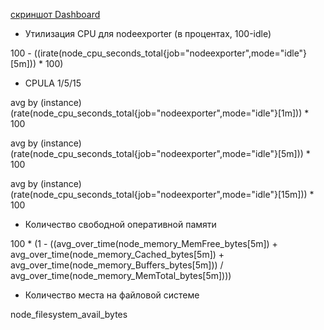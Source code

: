 [скриншот Dashboard](https://github.com/Kostromin-Mixa/10-monitoring-03-grafana/blob/main/2%20задание.jpg)
- Утилизация CPU для nodeexporter (в процентах, 100-idle)

100 - ((irate(node_cpu_seconds_total{job="nodeexporter",mode="idle"}[5m])) * 100)

- CPULA 1/5/15

avg by (instance)(rate(node_cpu_seconds_total{job="nodeexporter",mode="idle"}[1m])) * 100

avg by (instance)(rate(node_cpu_seconds_total{job="nodeexporter",mode="idle"}[5m])) * 100

avg by (instance)(rate(node_cpu_seconds_total{job="nodeexporter",mode="idle"}[15m])) * 100

- Количество свободной оперативной памяти

100 * (1 - ((avg_over_time(node_memory_MemFree_bytes[5m]) + avg_over_time(node_memory_Cached_bytes[5m]) + avg_over_time(node_memory_Buffers_bytes[5m])) / avg_over_time(node_memory_MemTotal_bytes[5m])))

- Количество места на файловой системе

node_filesystem_avail_bytes
